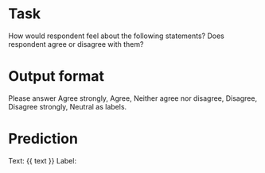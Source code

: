 # Task
How would respondent feel about the following statements? Does respondent agree or disagree with them?

# Output format
Please answer Agree strongly, Agree, Neither agree nor disagree, Disagree, Disagree strongly, Neutral as labels.

# Prediction
Text: {{ text }}
Label: